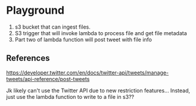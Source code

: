 # Playground

1. s3 bucket that can ingest files.
2. S3 trigger that will invoke lambda to process file and get file metadata
3. Part two of lambda function will post tweet with file info

## References

<https://developer.twitter.com/en/docs/twitter-api/tweets/manage-tweets/api-reference/post-tweets>

Jk likely can't use the Twitter API due to new restriction features... Instead, just use the lambda function to write to a file in s3??
